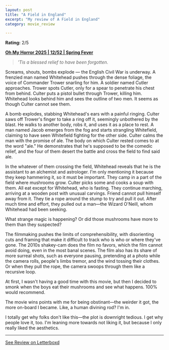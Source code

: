 ```yaml
---
layout: post
title: "A Field in England"
excerpt: "My review of A Field in England"
category: movie_review

---
```


**Rating:** 2/5

<b><a href="https://boxd.it/BQGCY/detail">Oh My Horror 2025 | 12/52 | Spring Fever</a></b>

<blockquote><i>'Tis a blessed relief to have been forgotten.</i></blockquote>

Screams, shouts, bombs explode — the English Civil War is underway. A frenzied man named Whitehead pushes through the dense foliage, the voice of Commander Trower snarling for him. A soldier named Cutler approaches. Trower spots Cutler, only for a spear to penetrate his chest from behind. Culter puts a pistol bullet through Trower, killing him. Whitehead looks behind him and sees the outline of two men. It seems as though Culter cannot see them.

A bomb explodes, stabbing Whitehead's ears with a painful ringing. Culter saws off Trower's finger to take a ring off it, seemingly unbothered by the blast. He walks to another body, robs it, and uses it as a place to rest. A man named Jacob emerges from the fog and starts strangling Whitefield, claiming to have seen Whitefield fighting for the other side. Culter calms the man with the promise of ale. The body on which Culter rested comes to at the word "ale." He demonstrates that he's supposed to be the comedic relief, and the four of them desert the battle and cross the field to find said ale.

In the whatever of them crossing the field, Whitehead reveals that he is the assistant to an alchemist and astrologer. I'm only mentioning it because they keep hammering it, so it must be important. They camp in a part of the field where mushrooms grow. Culter picks some and cooks a soup with them. All eat except for Whitehead, who is fasting. They continue marching, arriving at a wooden post with unusual carvings. Friend cannot pull himself away from it. They tie a rope around the stump to try and pull it out. After much time and effort, they pulled out a man—the Wizard O'Neill, whom Whitehead had been seeking.

What strange magic is happening? Or did those mushrooms have more to them than they suspected?

The filmmaking pushes the limits of comprehensibility, with disorienting cuts and framing that make it difficult to track who is who or where they've gone. The 2010s shakey-cam does the film no favors, which the film cannot avoid doing, even in the most banal scenes. The film also has its share of more surreal shots, such as everyone pausing, pretending at a photo while the camera rolls, people's limbs tremor, and the wind tossing their clothes. Or when they pull the rope, the camera swoops through them like a recursive loop.

At first, I wasn't having a good time with this movie, but then I decided to smonk when the boys eat their mushrooms and see what happens. 100% would recommend.

The movie wins points with me for being obstinant—the weirder it got, the more on-board I became. Like, a human divining rod? I'm in. 

I totally get why folks don't like this—the plot is downright tedious. I get why people love it, too. I'm leaning more towards not liking it, but because I only really liked the aesthetics.

<hr>

[See Review on Letterboxd](https://boxd.it/99RM3L)
